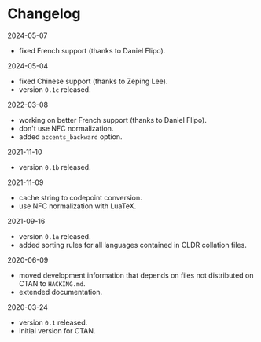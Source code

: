 # Changelog

2024-05-07

  - fixed French support (thanks to Daniel Flipo).

2024-05-04

  - fixed Chinese support (thanks to Zeping Lee).
  - version `0.1c` released.

2022-03-08

  - working on better French support (thanks to Daniel Flipo).
  - don't use NFC normalization.
  - added `accents_backward` option.


2021-11-10

  - version `0.1b` released.

2021-11-09

  - cache string to codepoint conversion.
  - use NFC normalization with LuaTeX.

2021-09-16

  - version `0.1a` released.
  - added sorting rules for all languages contained in CLDR collation files.

2020-06-09

  - moved development information that depends on files not distributed on CTAN to `HACKING.md`. 
  - extended documentation.

2020-03-24
  
  - version `0.1` released.
  - initial version for CTAN.
